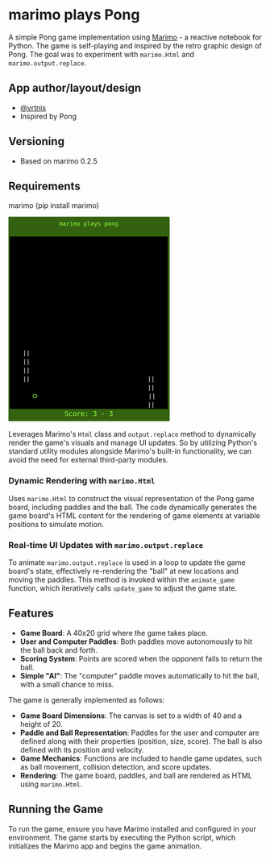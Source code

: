 # marimo plays Pong

A simple Pong game implementation using [Marimo](https://marimo.io) - a reactive notebook for Python. The game is self-playing and inspired by the retro graphic design of Pong.  The goal was to experiment with `marimo.Html` and `marimo.output.replace`.

## App author/layout/design
* [@vrtnis](https://github.com/vrtnis/)
* Inspired by Pong

## Versioning
* Based on marimo 0.2.5 


## Requirements
marimo (pip install marimo)



![marimo plays pong](images/marimopong1.gif)


Leverages Marimo's `Html` class and `output.replace` method to dynamically render the game's visuals and manage UI updates. So by utilizing Python's standard utility modules alongside Marimo's built-in functionality, we can avoid the need for external third-party modules.

### Dynamic Rendering with `marimo.Html`

Uses `marimo.Html` to construct the visual representation of the Pong game board, including paddles and the ball. The code dynamically generates the game board's HTML content for the rendering of game elements at variable positions to simulate motion. 

### Real-time UI Updates with `marimo.output.replace`

To animate `marimo.output.replace` is used in a loop to update the game board's state, effectively re-rendering the "ball" at new locations and moving the paddles. This method is invoked within the `animate_game` function, which iteratively calls `update_game` to adjust the game state.  


## Features

- **Game Board**: A 40x20 grid where the game takes place.
- **User and Computer Paddles**: Both paddles move autonomously to hit the ball back and forth.
- **Scoring System**: Points are scored when the opponent fails to return the ball.
- **Simple "AI"**: The "computer" paddle moves automatically to hit the ball, with a small chance to miss.


The game is generally implemented as follows:

- **Game Board Dimensions**: The canvas is set to a width of 40 and a height of 20.
- **Paddle and Ball Representation**: Paddles for the user and computer are defined along with their properties (position, size, score). The ball is also defined with its position and velocity.
- **Game Mechanics**: Functions are included to handle game updates, such as ball movement, collision detection, and score updates.
- **Rendering**: The game board, paddles, and ball are rendered as HTML using `marimo.Html`.



## Running the Game

To run the game, ensure you have Marimo installed and configured in your environment. The game starts by executing the Python script, which initializes the Marimo app and begins the game animation.


